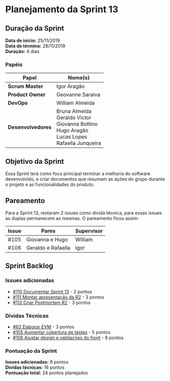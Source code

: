 # Planejamento da Sprint 13

## Duração da Sprint

**Data de início:** 25/11/2019  
**Data de término:** 28/11/2019  
**Duração:** 4 dias  

### Papéis

|Papel|Nome(s)|
|--|--|
|**Scrum Master**|Igor Aragão|
|**Product Owner**|Geovanne Saraiva|
|**DevOps**|William Almeida|
|**Desenvolvedores**|Bruna Almeida </br> Geraldo Victor </br> Giovanna Bottino </br> Hugo Aragão </br> Lucas Lopes </br> Rafaella Junqueira|

## Objetivo da Sprint

Essa Sprint terá como foco principal terminar a melhoria do software desenvolvido, e criar documentos que resumam as ações do grupo durante o projeto e as funcionalidades do produto.

## Pareamento

Para a Sprint 13, restaram 2 issues como dívida técnica, para essas issues as duplas permanecem as mesmas. O pareamento ficou assim:

|Issue|Pares|Supervisor|
|---|---|---|
|#105|Giovanna e Hugo|William|
|#106|Geraldo e Rafaella|Igor|

## Sprint Backlog

### Issues adicionadas

- [#110 Documentar Sprint 13](https://github.com/fga-eps-mds/2019.2-FoodCare/issues/110) - 2 pontos
- [#111 Montar apresentação da R2](https://github.com/fga-eps-mds/2019.2-FoodCare/issues/111) - 3 pontos
- [#112 Criar Postmortem R2](https://github.com/fga-eps-mds/2019.2-FoodCare/issues/112) - 3 pontos

### Dívidas Técnicas

- [#63 Elaborar EVM](https://github.com/fga-eps-mds/2019.2-FoodCare/issues/63) - 3 pontos
- [#105 Aumentar cobertura de testes](https://github.com/fga-eps-mds/2019.2-FoodCare/issues/105) - 5 pontos
- [#106 Ajustar design e validações do front](https://github.com/fga-eps-mds/2019.2-FoodCare/issues/106) - 8 pontos

### Pontuação da Sprint

**Issues adicionadas:** 8 pontos  
**Dívidas técnicas:** 16 pontos  
**Pontuação total:** 24 pontos planejados  
